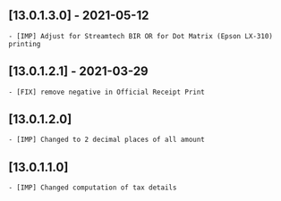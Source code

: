 ## [13.0.1.3.0] - 2021-05-12
    - [IMP] Adjust for Streamtech BIR OR for Dot Matrix (Epson LX-310) printing

## [13.0.1.2.1] - 2021-03-29
    - [FIX] remove negative in Official Receipt Print

## [13.0.1.2.0]
    - [IMP] Changed to 2 decimal places of all amount

## [13.0.1.1.0]
    - [IMP] Changed computation of tax details
